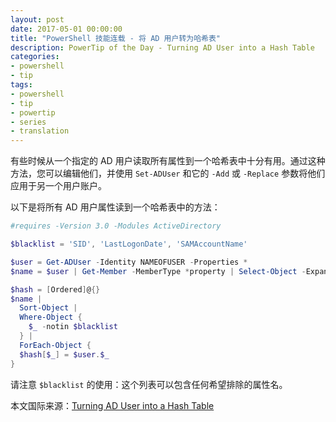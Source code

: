 ```yaml
---
layout: post
date: 2017-05-01 00:00:00
title: "PowerShell 技能连载 - 将 AD 用户转为哈希表"
description: PowerTip of the Day - Turning AD User into a Hash Table
categories:
- powershell
- tip
tags:
- powershell
- tip
- powertip
- series
- translation
---
```

有些时候从一个指定的 AD 用户读取所有属性到一个哈希表中十分有用。通过这种方法，您可以编辑他们，并使用 `Set-ADUser` 和它的 `-Add` 或 `-Replace` 参数将他们应用于另一个用户账户。

以下是将所有 AD 用户属性读到一个哈希表中的方法：

```powershell
#requires -Version 3.0 -Modules ActiveDirectory

$blacklist = 'SID', 'LastLogonDate', 'SAMAccountName'

$user = Get-ADUser -Identity NAMEOFUSER -Properties *
$name = $user | Get-Member -MemberType *property | Select-Object -ExpandProperty Name

$hash = [Ordered]@{}
$name |
  Sort-Object |
  Where-Object {
    $_ -notin $blacklist
  } |
  ForEach-Object {
  $hash[$_] = $user.$_
}
```

请注意 `$blacklist` 的使用：这个列表可以包含任何希望排除的属性名。

<!--more-->
本文国际来源：[Turning AD User into a Hash Table](http://community.idera.com/powershell/powertips/b/tips/posts/turning-ad-user-into-a-hash-table)
